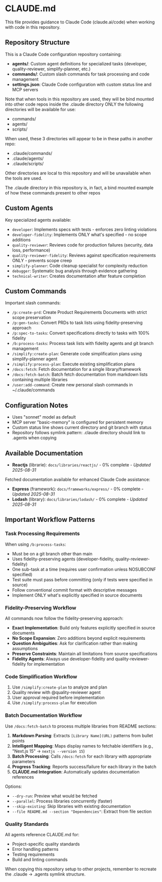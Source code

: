 # CLAUDE.md

This file provides guidance to Claude Code (claude.ai/code) when working with code in this repository.

## Repository Structure

This is a Claude Code configuration repository containing:

- **agents/**: Custom agent definitions for specialized tasks (developer, quality-reviewer, simplify-planner, etc.)
- **commands/**: Custom slash commands for task processing and code management
- **settings.json**: Claude Code configuration with custom status line and MCP servers

Note that when tools in this repository are used, they will be bind mounted into other code repos inside the .claude directory
ONLY the following directories will be available for use:

- commands/
- agents/
- scripts/

When used, these 3 directories will appear to be in these paths in another repo:

- .claude/commands/
- .claude/agents/
- .claude/scripts/

Other directories are local to this repository and will be unavailable when the tools are used.

The .claude directory in this repository is, in fact, a bind mounted example of how these commands present to other repos

## Custom Agents

Key specialized agents available:

- `developer`: Implements specs with tests - enforces zero linting violations
- `developer-fidelity`: Implements ONLY what's specified - no scope additions
- `quality-reviewer`: Reviews code for production failures (security, data loss, performance)
- `quality-reviewer-fidelity`: Reviews against specification requirements ONLY - prevents scope creep
- `simplify-planner`: Code cleanup specialist for complexity reduction
- `debugger`: Systematic bug analysis through evidence gathering
- `technical-writer`: Creates documentation after feature completion

## Custom Commands

Important slash commands:

- `/p:create-prd`: Create Product Requirements Documents with strict scope preservation
- `/p:gen-tasks`: Convert PRDs to task lists using fidelity-preserving approach
- `/p:spec-to-tasks`: Convert specifications directly to tasks with 100% fidelity
- `/b:process-tasks`: Process task lists with fidelity agents and git branch management
- `/simplify:create-plan`: Generate code simplification plans using simplify-planner agent
- `/simplify:process-plan`: Execute existing simplification plans
- `/docs:fetch`: Fetch documentation for a single library/framework
- `/docs:fetch-batch`: Batch fetch documentation from markdown lists containing multiple libraries
- `/user:add-command`: Create new personal slash commands in ~/.claude/commands

## Configuration Notes

- Uses "sonnet" model as default
- MCP server "basic-memory" is configured for persistent memory
- Custom status line shows current directory and git branch with status
- Repository follows symlink pattern: .claude directory should link to .agents when copying


## Available Documentation
- **Reactjs** (librarie): `docs/libraries/reactjs/` - 0% complete - *Updated 2025-08-31*


Fetched documentation available for enhanced Claude Code assistance:

- **Express** (framework): `docs/frameworks/express/` - 0% complete - *Updated 2025-08-31*
- **Lodash** (library): `docs/libraries/lodash/` - 0% complete - *Updated 2025-08-31*

## Important Workflow Patterns

### Task Processing Requirements

When using `/b:process-tasks`:

- Must be on a git branch other than main
- Uses fidelity-preserving agents (developer-fidelity, quality-reviewer-fidelity)
- One sub-task at a time (requires user confirmation unless NOSUBCONF specified)
- Test suite must pass before committing (only if tests were specified in source)
- Follow conventional commit format with descriptive messages
- Implement ONLY what's explicitly specified in source documents

### Fidelity-Preserving Workflow

All commands now follow the fidelity-preserving approach:

- **Exact Implementation**: Build only features explicitly specified in source documents
- **No Scope Expansion**: Zero additions beyond explicit requirements
- **Question Ambiguities**: Ask for clarification rather than making assumptions
- **Preserve Constraints**: Maintain all limitations from source specifications
- **Fidelity Agents**: Always use developer-fidelity and quality-reviewer-fidelity for implementation

### Code Simplification Workflow

1. Use `/simplify:create-plan` to analyze and plan
2. Quality review with @quality-reviewer agent
3. User approval required before implementation
4. Use `/simplify:process-plan` for execution

### Batch Documentation Workflow

Use `/docs:fetch-batch` to process multiple libraries from README sections:

1. **Markdown Parsing**: Extracts `[Library Name](URL)` patterns from bullet points
2. **Intelligent Mapping**: Maps display names to fetchable identifiers (e.g., "Next.js 15" → `nextjs --version 15`)
3. **Batch Processing**: Calls `/docs:fetch` for each library with appropriate parameters
4. **Progress Tracking**: Reports success/failure for each library in the batch
5. **CLAUDE.md Integration**: Automatically updates documentation references

Options:
- `--dry-run`: Preview what would be fetched
- `--parallel`: Process libraries concurrently (faster)
- `--skip-existing`: Skip libraries with existing documentation
- `--file README.md --section "Dependencies"`: Extract from file section

### Quality Standards

All agents reference CLAUDE.md for:

- Project-specific quality standards
- Error handling patterns
- Testing requirements
- Build and linting commands

When copying this repository setup to other projects, remember to recreate the .claude → .agents symlink structure.
